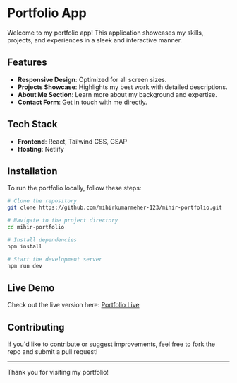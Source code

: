 # Portfolio App

Welcome to my portfolio app! This application showcases my skills, projects, and experiences in a sleek and interactive manner.

## Features
- **Responsive Design**: Optimized for all screen sizes.
- **Projects Showcase**: Highlights my best work with detailed descriptions.
- **About Me Section**: Learn more about my background and expertise.
- **Contact Form**: Get in touch with me directly.

## Tech Stack
- **Frontend**: React, Tailwind CSS, GSAP
- **Hosting**: Netlify

## Installation
To run the portfolio locally, follow these steps:

```bash
# Clone the repository
git clone https://github.com/mihirkumarmeher-123/mihir-portfolio.git

# Navigate to the project directory
cd mihir-portfolio

# Install dependencies
npm install

# Start the development server
npm run dev
```

## Live Demo
Check out the live version here: [Portfolio Live](https://mihirkumarmeherportfolio.netlify.app/)

## Contributing
If you'd like to contribute or suggest improvements, feel free to fork the repo and submit a pull request!

---
Thank you for visiting my portfolio!

